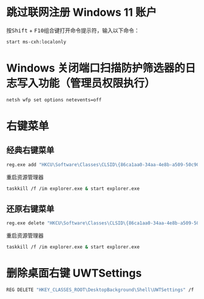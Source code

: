 # 跳过联网注册 Windows 11 账户

按<kbd>Shift</kbd> + <kbd>F10</kbd>组合键打开命令提示符，输入以下命令：

```sh
start ms-cxh:localonly
```

# Windows 关闭端口扫描防护筛选器的日志写入功能（管理员权限执行）

```sh
netsh wfp set options netevents=off
```

# 右键菜单

## 经典右键菜单

```sh
reg.exe add "HKCU\Software\Classes\CLSID\{86ca1aa0-34aa-4e8b-a509-50c905bae2a2}\InprocServer32" /f /ve
```

重启资源管理器

```sh
taskkill /f /im explorer.exe & start explorer.exe
```

## 还原右键菜单

```sh
reg.exe delete "HKCU\Software\Classes\CLSID\{86ca1aa0-34aa-4e8b-a509-50c905bae2a2}\InprocServer32" /va /f
```

重启资源管理器

```sh
taskkill /f /im explorer.exe & start explorer.exe
```

# 删除桌面右键 UWTSettings

```sh
REG DELETE "HKEY_CLASSES_ROOT\DesktopBackground\Shell\UWTSettings" /f
```
